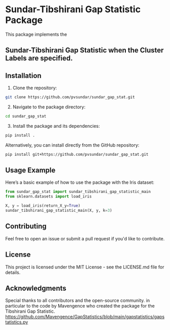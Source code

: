 # Sundar-Tibshirani Gap Statistic Package

This package implements the 
## Sundar-Tibshirani Gap Statistic when the Cluster Labels are specified.

## Installation

1. Clone the repository:

```bash
git clone https://github.com/pvsundar/sundar_gap_stat.git
```

2. Navigate to the package directory:
```bash
cd sundar_gap_stat
```
3. Install the package and its dependencies:

```bash
pip install .
```

Alternatively, you can install directly from the GitHub repository:

```bash
pip install git+https://github.com/pvsundar/sundar_gap_stat.git
```

## Usage Example
Here’s a basic example of how to use the package with the Iris dataset:

```python
from sundar_gap_stat import sundar_tibshirani_gap_statistic_main
from sklearn.datasets import load_iris

X, y = load_iris(return_X_y=True)
sundar_tibshirani_gap_statistic_main(X, y, k=3)
```
## Contributing
Feel free to open an issue or submit a pull request if you'd like to contribute.

## License
This project is licensed under the MIT License - see the LICENSE.md file for details.

## Acknowledgments
Special thanks to all contributors and the open-source community.
in particular to the code by Mavengence who created the package for the Tibshirani Gap Statistic.
https://github.com/Mavengence/GapStatistics/blob/main/gapstatistics/gapstatistics.py
